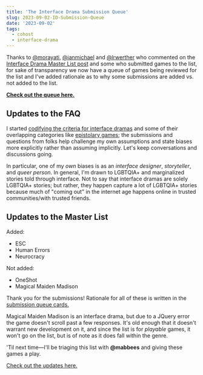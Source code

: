 ```yaml
---
title: 'The Interface Drama Submission Queue'
slug: 2023-09-02-ID-Submission-Queue
date: '2023-09-02'
tags:
  - cohost
  - interface-drama
---
```


Thanks to [@morayati](https://katherinemorayati.com/), [@ianmichael](https://ianmichaelwaddell.ca/) and [@lrwerther](https://mastodon.gamedev.place/@lrwerther) who commented on the [Interface Drama Master List post](/posts/2023-08-22-Interface-Drama.html) and some who submitted games to the list, for sake of transparency we now have a queue of games being reviewed for the list and I've added rationale as to why some submissions are added vs. not added to the list.

[**Check out the queue here.**](https://trello.com/b/FsmPZht8/interface-drama-master-list-submission-queue)

## Updates to the FAQ

I started [codifying the criteria for interface dramas](/posts/2023-08-15-Interface-Drama-Master-List.html) and some of their overlapping categories like [epistolary games](/posts/2023-08-22-Interface-Drama.html); the submissions and questions from folks help challenge my own assumptions and state biases more explicitly rather than assuming implicitly. Let's keep conversations and discussions going.

In particular, one of my _own_ biases is as an _interface designer_, _storyteller_, and _queer person_. In general, I'm drawn to LGBTQIA+ and marginalized stories told through interface. Not to say that interface dramas are solely LGBTQIA+ stories; but rather, they happen capture a lot of LGBTQIA+ stories because much of "coming out" in the internet age happens online in trusted communities/with trusted friends.

## Updates to the Master List

Added:

* ESC
* Human Errors
* Neurocracy

Not added:

* OneShot
* Magical Maiden Madison

Thank you for the submissions! Rationale for all of these is written in the [submission queue cards.](https://trello.com/b/FsmPZht8/interface-drama-master-list-submission-queue)

Magical Maiden Madison is an interface drama, but due to a JQuery error the game doesn't scroll past a few responses. It's old enough that it doesn't warrant new development on it, and since the list is for _playable_ games, it won't go on the list, but is of note as it does fall within the genre.

'Til next time—I'll be triaging this list with **@mabbees** and giving these games a play.

[Check out the updates here.](/posts/2023-09-12-ID-Update.html)
